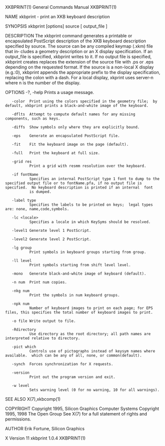 XKBPRINT(1)                                                                                General Commands Manual                                                                                XKBPRINT(1)

NAME
       xkbprint - print an XKB keyboard description

SYNOPSIS
       xkbprint [options] source [ output_file ]

DESCRIPTION
       The  xkbprint  command  generates  a printable or encapsulated PostScript description of the XKB keyboard description specified by source.  The source can be any compiled keymap (.xkm) file that in‐
       cludes a geometry description or an X display specification.  If an output_file is specified, xkbprint writes to it.  If no output file is specified, xkbprint creates replaces the extension  of  the
       source  file with .ps or .eps depending on the requested format.  If the source is a non-local X display (e.g.:0), xkbprint appends the appropriate prefix to the display specification, replacing the
       colon with a dash.  For a local display, xkprint uses server-n where n is the number of the display.

OPTIONS
       -?, -help
               Prints a usage message.

       -color  Print using the colors specified in the geometry file;  by default, xkbprint prints a black-and-white image of the keyboard.

       -dflts  Attempt to compute default names for any missing components, such as keys.

       -diffs  Show symbols only where they are explicitly bound.

       -eps    Generate an encapsulated PostScript file.

       -fit    Fit the keyboard image on the page (default).

       -full   Print the keyboard at full size.

       -grid res
               Print a grid with resmm resolution over the keyboard.

       -if fontName
               Specifies an internal PostScript type 1 font to dump to the specified output file or to fontName.pfa, if no output file is specified.  No keyboard description is printed if an internal  font
               is dumped.

       -label type
               Specifies the labels to be printed on keys;  legal types are: none, name,code,symbols.

       -lc <locale>
               Specifies a locale in which KeySyms should be resolved.

       -level1 Generate level 1 PostScript.

       -level2 Generate level 2 PostScript.

       -lg group
               Print symbols in keyboard groups starting from group.

       -ll level
               Print symbols starting from shift level level.

       -mono   Generate black-and-white image of keyboard (default).

       -n num  Print num copies.

       -nkg num
               Print the symbols in num keyboard groups.

       -npk num
               Number of keyboard images to print on each page; for EPS files, this specifies the total number of keyboard images to print.

       -o file Write output to file.

       -Rdirectory
               Use directory as the root directory; all path names are interpreted relative to directory.

       -pict which
               Controls use of pictographs instead of keysym names where available.  which can be any of all, none, or common(default).

       -synch  Forces synchronization for X requests.

       -version
               Print out the program version and exit.

       -w level
               Sets warning level (0 for no warning, 10 for all warnings).

SEE ALSO
       X(7),xkbcomp(1)

COPYRIGHT
       Copyright 1995, Silicon Graphics Computer Systems Copyright 1995, 1998  The Open Group
       See X(7) for a full statement of rights and permissions.

AUTHOR
       Erik Fortune, Silicon Graphics

X Version 11                                                                                    xkbprint 1.0.4                                                                                    XKBPRINT(1)
